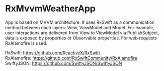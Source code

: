 # RxMvvmWeatherApp
App is based on MVVM architecture. It uses RxSwift as a communication method between each layers: View, ViewModel and Model. For example, user interactions are delivered from View to ViewModel via PublishSubject, data is exposed by properties or Observable properties. For web requests RxAlamofire is used.

RxSwift:      https://github.com/ReactiveX/RxSwift<br />
RxAlamofire:  https://github.com/RxSwiftCommunity/RxAlamofire<br />
SwiftyJSON:   https://github.com/SwiftyJSON/SwiftyJSON
